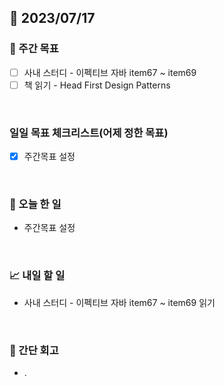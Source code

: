 ## 📅 2023/07/17


### 👏 주간 목표

- [ ] 사내 스터디 - 이펙티브 자바 item67 ~ item69
- [ ] 책 읽기 - Head First Design Patterns

<br/>

### 일일 목표 체크리스트(어제 정한 목표)

- [x] 주간목표 설정

<br/>

### 💯 오늘 한 일

- 주간목표 설정

<br/>

### 📈 내일 할 일

- 사내 스터디 - 이펙티브 자바 item67 ~ item69 읽기

<br/>

### 🤔 간단 회고

- .
 
